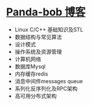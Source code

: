 # [Panda-bob 博客](https://panda-bob.github.io)

* Linux C/C++ 基础知识及STL
* 数据结构与常见算法
* 设计模式
* 操作系统及资源管理
* 计算机网络
* 数据库Mysql
* 内存缓存redis
* 消息中间件messages queue
* 系列化反序列化及RPC架构
* 高可用分布式架构
